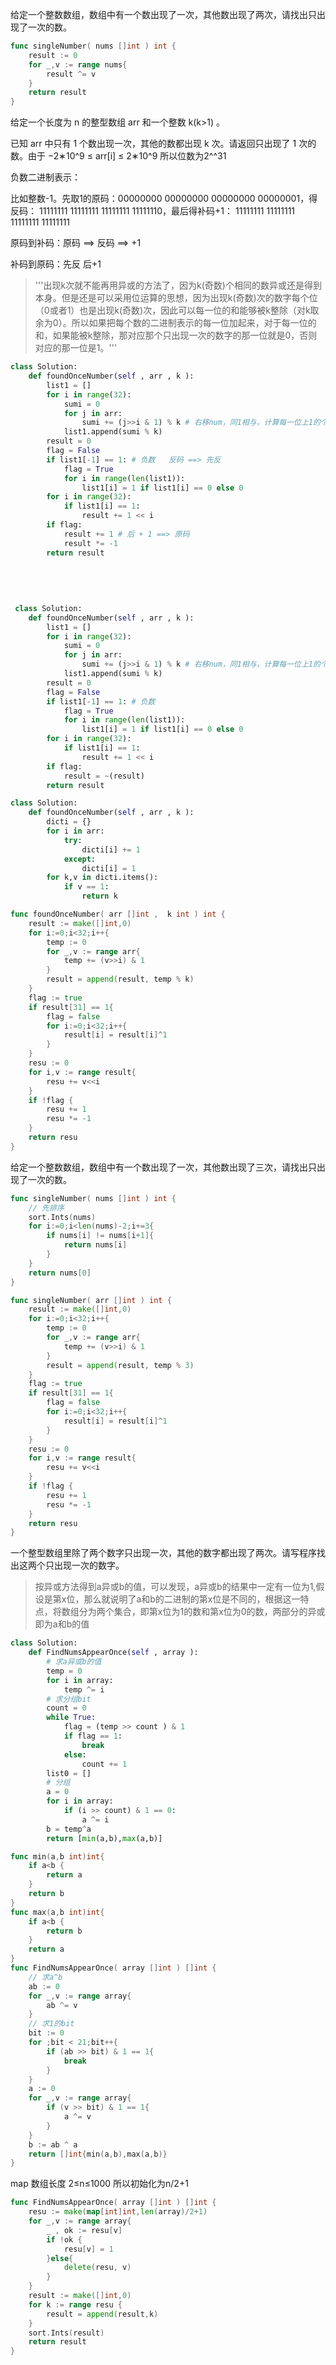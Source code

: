 给定一个整数数组，数组中有一个数出现了一次，其他数出现了两次，请找出只出现了一次的数。  

```go
func singleNumber( nums []int ) int {
    result := 0
    for _,v := range nums{
        result ^= v
    }
    return result
}
```

给定一个长度为 n 的整型数组 arr 和一个整数 k(k>1) 。

已知 arr 中只有 1 个数出现一次，其他的数都出现 k 次。请返回只出现了 1 次的数。由于 −2∗10^9 ≤ arr[i] ≤ 2∗10^9 所以位数为2^^31

负数二进制表示：

比如整数-1。先取1的原码：00000000 00000000 00000000 00000001，得反码： 11111111 11111111 11111111 11111110，最后得补码+1： 11111111 11111111 11111111 11111111

原码到补码：原码 ==> 反码 ==>  +1

补码到原码：先反 后+1

> '''出现k次就不能再用异或的方法了，因为k(奇数)个相同的数异或还是得到本身。但是还是可以采用位运算的思想，因为出现k(奇数)次的数字每个位（0或者1）也是出现k(奇数)次，因此可以每一位的和能够被k整除（对k取余为0）。所以如果把每个数的二进制表示的每一位加起来，对于每一位的和，如果能被k整除，那对应那个只出现一次的数字的那一位就是0，否则对应的那一位是1。'''

```python
class Solution:
    def foundOnceNumber(self , arr , k ):
        list1 = []
        for i in range(32):
            sumi = 0
            for j in arr:
                sumi += (j>>i & 1) % k # 右移num，同1相与，计算每一位上1的个数
            list1.append(sumi % k)
        result = 0
        flag = False
        if list1[-1] == 1: # 负数   反码 ==> 先反
            flag = True
            for i in range(len(list1)):
                list1[i] = 1 if list1[i] == 0 else 0
        for i in range(32):
            if list1[i] == 1:
                result += 1 << i
        if flag:
            result += 1 # 后 + 1 ==> 原码
            result *= -1
        return result
    
    
    
    
    
 class Solution:
    def foundOnceNumber(self , arr , k ):
        list1 = []
        for i in range(32):
            sumi = 0
            for j in arr:
                sumi += (j>>i & 1) % k # 右移num，同1相与，计算每一位上1的个数
            list1.append(sumi % k)
        result = 0
        flag = False
        if list1[-1] == 1: # 负数
            flag = True
            for i in range(len(list1)):
                list1[i] = 1 if list1[i] == 0 else 0
        for i in range(32):
            if list1[i] == 1:
                result += 1 << i
        if flag:
            result = ~(result)
        return result
```

```python
class Solution:
    def foundOnceNumber(self , arr , k ):
        dicti = {}
        for i in arr:
            try:
                dicti[i] += 1
            except:
                dicti[i] = 1
        for k,v in dicti.items():
            if v == 1:
                return k
```

```go
func foundOnceNumber( arr []int ,  k int ) int {
    result := make([]int,0)
    for i:=0;i<32;i++{
        temp := 0
        for _,v := range arr{
            temp += (v>>i) & 1
        }
        result = append(result, temp % k)
    }
    flag := true
    if result[31] == 1{
        flag = false
        for i:=0;i<32;i++{
            result[i] = result[i]^1
        }
    }
    resu := 0
    for i,v := range result{
        resu += v<<i
    }
    if !flag {
        resu += 1
        resu *= -1
    }
    return resu
}
```

给定一个整数数组，数组中有一个数出现了一次，其他数出现了三次，请找出只出现了一次的数。 

```go
func singleNumber( nums []int ) int {
    // 先排序
    sort.Ints(nums)
    for i:=0;i<len(nums)-2;i+=3{
        if nums[i] != nums[i+1]{
            return nums[i]
        }
    }
    return nums[0]
}
```

```go
func singleNumber( arr []int ) int {
    result := make([]int,0)
    for i:=0;i<32;i++{
        temp := 0
        for _,v := range arr{
            temp += (v>>i) & 1
        }
        result = append(result, temp % 3)
    }
    flag := true
    if result[31] == 1{
        flag = false
        for i:=0;i<32;i++{
            result[i] = result[i]^1
        }
    }
    resu := 0
    for i,v := range result{
        resu += v<<i
    }
    if !flag {
        resu += 1
        resu *= -1
    }
    return resu
}
```

 一个整型数组里除了两个数字只出现一次，其他的数字都出现了两次。请写程序找出这两个只出现一次的数字。  

> 按异或方法得到a异或b的值，可以发现，a异或b的结果中一定有一位为1,假设是第x位，那么就说明了a和b的二进制的第x位是不同的，根据这一特点，将数组分为两个集合，即第x位为1的数和第x位为0的数，两部分的异或即为a和b的值

```python
class Solution:
    def FindNumsAppearOnce(self , array ):
        # 求a异或b的值
        temp = 0
        for i in array:
            temp ^= i
        # 求分组bit
        count = 0 
        while True:
            flag = (temp >> count ) & 1
            if flag == 1:
                break
            else:
                count += 1
        list0 = []
        # 分组
        a = 0
        for i in array:
            if (i >> count) & 1 == 0:
                a ^= i
        b = temp^a
        return [min(a,b),max(a,b)]
```

```go
func min(a,b int)int{
    if a<b {
        return a
    }
    return b
}
func max(a,b int)int{
    if a<b {
        return b
    }
    return a
}
func FindNumsAppearOnce( array []int ) []int {
    // 求a^b
    ab := 0
    for _,v := range array{
        ab ^= v
    }
    // 求1的bit
    bit := 0
    for ;bit < 21;bit++{
        if (ab >> bit) & 1 == 1{
            break
        }
    }
    a := 0
    for _,v := range array{
        if (v >> bit) & 1 == 1{
            a ^= v
        }
    }
    b := ab ^ a
    return []int{min(a,b),max(a,b)}
}
```

map  数组长度 2≤n≤1000 所以初始化为n/2+1

```go
func FindNumsAppearOnce( array []int ) []int {
    resu := make(map[int]int,len(array)/2+1)
    for _,v := range array{
        _ , ok := resu[v]
        if !ok {
            resu[v] = 1
        }else{
            delete(resu, v)
        }
    }
    result := make([]int,0)
    for k := range resu {
        result = append(result,k)
    }
    sort.Ints(result)
    return result
}
```

